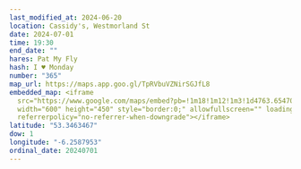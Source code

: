 ```yaml
---
last_modified_at: 2024-06-20
location: Cassidy's, Westmorland St
date: 2024-07-01
time: 19:30
end_date: ""
hares: Pat My Fly
hash: I ♥ Monday
number: "365"
map_url: https://maps.app.goo.gl/TpRVbuVZNirSGJfL8
embedded_map: <iframe
  src="https://www.google.com/maps/embed?pb=!1m18!1m12!1m3!1d4763.654700749215!2d-6.258795299999999!3d53.3463467!2m3!1f0!2f0!3f0!3m2!1i1024!2i768!4f13.1!3m3!1m2!1s0x48670e84dac69a71%3A0x58c34ef086b4c20e!2sCassidy&#39;s!5e0!3m2!1sen!2sus!4v1718917036083!5m2!1sen!2sus"
  width="600" height="450" style="border:0;" allowfullscreen="" loading="lazy"
  referrerpolicy="no-referrer-when-downgrade"></iframe>
latitude: "53.3463467"
dow: 1
longitude: "-6.2587953"
ordinal_date: 20240701
---
```

